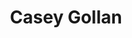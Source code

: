 ---
title: Casey Gollan
layout: default
published: true
category: people
position: derp
email: caseygollan@gmail.com
---
